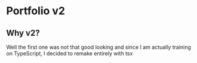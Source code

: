 # Portfolio v2

## Why v2?

Well the first one was not that good looking and since I am actually training on TypeScript,
I decided to remake entirely with tsx
